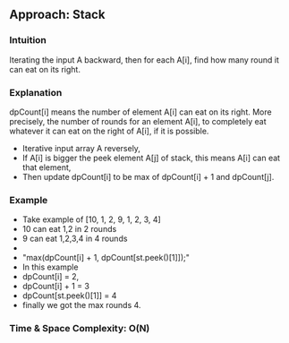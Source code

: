 ## Approach: Stack
### Intuition
Iterating the input A backward, then for each A[i], find how many round it can eat on its right.
​
### Explanation
dpCount[i] means the number of element A[i] can eat on its right. More precisely, the number of rounds for an element A[i], to completely eat whatever it can eat on the right of A[i], if it is possible.
​
* Iterative input array A reversely,
* If A[i] is bigger the peek element A[j] of stack, this means A[i] can eat that element,
* Then update dpCount[i] to be max of dpCount[i] + 1 and dpCount[j].
​
### Example
* Take example of [10, 1, 2, 9, 1, 2, 3, 4]
* 10 can eat 1,2 in 2 rounds
* 9 can eat 1,2,3,4 in 4 rounds
*
* "max(dpCount[i] + 1, dpCount[st.peek()[1]]);"
* In this example
* dpCount[i] = 2,
* dpCount[i] + 1 = 3
* dpCount[st.peek()[1]] = 4
* finally we got the max rounds 4.
​
### Time & Space Complexity: O(N)